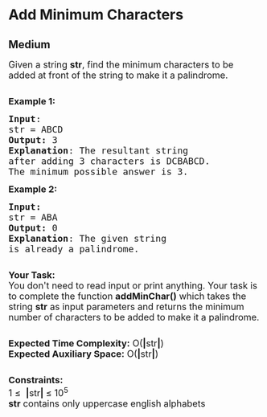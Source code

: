 # Add Minimum Characters
## Medium
<div class="problems_problem_content__Xm_eO"><p><span style="font-size:18px">Given a string <strong>str</strong>, find the minimum characters to be added at front of the string to make it a palindrome.</span></p>

<p><br>
<span style="font-size:18px"><strong>Example 1:</strong></span></p>

<pre style="position: relative;"><span style="font-size:18px"><strong>Input</strong>:
str = ABCD
<strong>Output:</strong>&nbsp;3
<strong>Explanation</strong>: The resultant string 
after adding 3 characters is DCBABCD.
The minimum possible answer is 3.</span>
<div class="open_grepper_editor" title="Edit &amp; Save To Grepper"></div></pre>

<p><span style="font-size:18px"><strong>Example 2:</strong></span></p>

<pre style="position: relative;"><span style="font-size:18px"><strong>Input:
</strong>str = ABA
<strong>Output:&nbsp;</strong>0
<strong>Explanation</strong>: The given string
is already a palindrome.</span><div class="open_grepper_editor" title="Edit &amp; Save To Grepper"></div></pre>

<p><br>
<span style="font-size:18px"><strong>Your Task:&nbsp;&nbsp;</strong><br>
You don't need to read input or print anything. Your task is to complete the function&nbsp;<strong>addMinChar()</strong>&nbsp;which takes the string <strong>str</strong>&nbsp;as&nbsp;input parameters&nbsp;and returns the minimum number of characters to be added to make it a palindrome.</span></p>

<p><br>
<span style="font-size:18px"><strong>Expected Time Complexity:</strong> O(<strong>|</strong>str<strong>|</strong>)<br>
<strong>Expected Auxiliary Space:</strong> O(<strong>|</strong>str<strong>|</strong>)</span></p>

<p><br>
<span style="font-size:18px"><strong>Constraints:</strong><br>
1 ≤&nbsp;&nbsp;<strong>|</strong>str<strong>|&nbsp;</strong>≤ 10<sup>5</sup><br>
<strong>str</strong>&nbsp;contains only uppercase english alphabets</span></p>
</div>